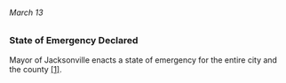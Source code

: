 ###### March 13

### State of Emergency Declared

Mayor of Jacksonville enacts a state of emergency for the entire city and the county [[1]](https://www.jaxdailyrecord.com/article/covid-19-timeline-key-events-in-the-coronavirus-pandemic-in-northeast-florida).